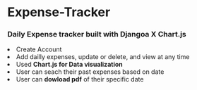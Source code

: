 # Expense-Tracker
<h3>Daily Expense tracker built with Djangoa X Chart.js</h3>

<li>Create Account</li>
<li>Add dailly expenses, update or delete, and view at any time</li>
<li>Used <b>Chart.js for Data visualization</b></li>
<li>User can seach their past expenses based on date</li>
<li>User can <b>dowload pdf</b> of their specific date</li>
